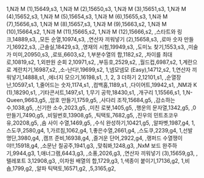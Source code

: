 1,N과 M (1),15649,s3,
1,N과 M (2),15650,s3,
1,N과 M (3),15651,s3,
1,N과 M (4),15652,s3,
1,N과 M (5),15654,s3,
1,N과 M (6),15655,s3,
1,N과 M (7),15656,s3,
1,N과 M (8),15657,s3,
1,N과 M (9),15663,s2,
1,N과 M (10),15664,s2,
1,N과 M (11),15665,s2,
1,N과 M (12),15666,s2,
,스타트와 링크,14889,s3,
,모든 순열,10974,s3,
,연산자 끼워넣기 (2),15658,s3,
,로마 숫자 만들기,16922,s3,
,근솔실,18429,s3,
,영재의 시험,19949,s3,
,도미노 찾기,1553,s3,
,미술가 미미,20950,s3,
,로또,6603,s2,
1,부분수열의 합,1182,s2,
,차이를 최대로,10819,s2,
1,외판원 순회 2,10971,s2,
,부등호,2529,s2,
,월드컵,6987,s2,
1,계란으로 계란치기,16987,s2,
,소-난다!,19699,s2,
1,넴모넴모 (Easy),14712,s2,
1,연산자 끼워넣기,14888,s1,
,에너지 모으기,16198,s1,
,1, 2, 3 더하기 2,12101,s1,
,순열장난,10597,s1,
1,줄어드는 숫자,1174,s1,
,컴백홈,1189,s1,
,다이어트,19942,s1,
,NM과 K (1),18290,s1,
,기타콘서트,1497,s1,
1,무기 공학,18430,s1,
,개구리 1,15566,s1,
1,N-Queen,9663,g5,
,암호 만들기,1759,g5,
,사다리 조작,15684,g5,
,감소하는 수,1038,g5,
,신기한 소수,2023,g5,
,미친 로봇,1405,g5,
,행운의 문자열,1342,g5,
,0 만들기,7490,g5,
,비밀번호,13908,g5,
,틱택토,7682,g5,
,진우의 민트초코우유,20208,g5,
,숌 사이 수열,1469,g5,
,수식 완성하기,10421,g5,
,알파벳,1987,g4,
1,스도쿠,2580,g4,
1,가르침,1062,g4,
1,좋은수열,2661,g4,
,스도쿠,2239,g4,
1,선발 명단,3980,g4,
,캠프 준비,16938,g4,
,즐거운 단어,2922,g4,
,랭퍼드 수열쟁이야!!,15918,g4,
,소문난 칠공주,1941,g3,
,맞춰봐,1248,g3,
,NxM 보드 완주하기,9944,g3,
1,애너그램,6443,g3,
,소풍,2026,g3,
,연산자 끼워넣기 (3),15659,g3,
,텔레포트 3,12908,g3,
,이차원 배열의 합,1729,g3,
1,색종이 붙이기,17136,g2,
1,비숍,1799,g2,
,알파 틱택토,16571,g2,
,5,3165,g2,
